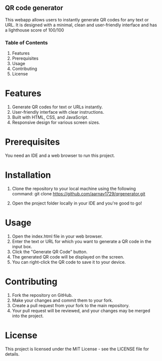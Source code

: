 ## QR code generator
This webapp allows users to instantly generate QR codes for any text or URL. 
It is designed with a minimal, clean and user-friendly interface and has a lighthouse score of 100/100

### Table of Contents
1. Features
2. Prerequisites
3. Usage
4. Contributing
5. License

# Features
1. Generate QR codes for text or URLs instantly.
2. User-friendly interface with clear instructions.
3. Built with HTML, CSS, and JavaScript.
4. Responsive design for various screen sizes.

# Prerequisites
You need an IDE and a web browser to run this project.

# Installation
1. Clone the repository to your local machine using the following command: 
git clone https://github.com/aarnav1729/qrgenerator.git

2. Open the project folder locally in your IDE and you're good to go!

# Usage
1. Open the index.html file in your web browser.
2. Enter the text or URL for which you want to generate a QR code in the input box.
3. Click the "Generate QR Code" button.
4. The generated QR code will be displayed on the screen.
5. You can right-click the QR code to save it to your device.

# Contributing
1. Fork the repository on GitHub.
2. Make your changes and commit them to your fork.
3. Create a pull request from your fork to the main repository.
4. Your pull request will be reviewed, and your changes may be merged into the project.

# License
This project is licensed under the MIT License - see the LICENSE file for details.

